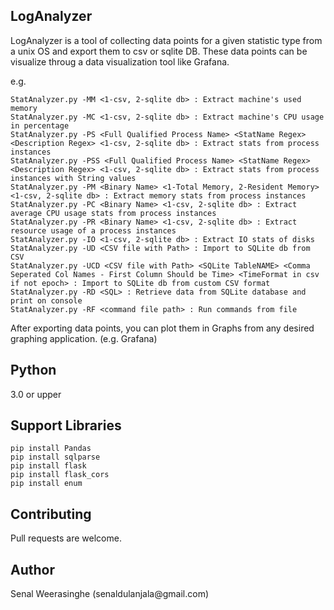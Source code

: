 <h2>LogAnalyzer</h2>
<p>LogAnalyzer is a tool of collecting data points for a given statistic type from a unix OS and export them to csv or sqlite DB. These data points can be visualize throug a data visualization tool like Grafana.</p>

e.g.
```
StatAnalyzer.py -MM <1-csv, 2-sqlite db> : Extract machine's used memory
StatAnalyzer.py -MC <1-csv, 2-sqlite db> : Extract machine's CPU usage in percentage
StatAnalyzer.py -PS <Full Qualified Process Name> <StatName Regex> <Description Regex> <1-csv, 2-sqlite db> : Extract stats from process instances
StatAnalyzer.py -PSS <Full Qualified Process Name> <StatName Regex> <Description Regex> <1-csv, 2-sqlite db> : Extract stats from process instances with String values
StatAnalyzer.py -PM <Binary Name> <1-Total Memory, 2-Resident Memory> <1-csv, 2-sqlite db> : Extract memory stats from process instances
StatAnalyzer.py -PC <Binary Name> <1-csv, 2-sqlite db> : Extract average CPU usage stats from process instances
StatAnalyzer.py -PR <Binary Name> <1-csv, 2-sqlite db> : Extract resource usage of a process instances
StatAnalyzer.py -IO <1-csv, 2-sqlite db> : Extract IO stats of disks
StatAnalyzer.py -UD <CSV file with Path> : Import to SQLite db from CSV
StatAnalyzer.py -UCD <CSV file with Path> <SQLite TableNAME> <Comma Seperated Col Names - First Column Should be Time> <TimeFormat in csv if not epoch> : Import to SQLite db from custom CSV format
StatAnalyzer.py -RD <SQL> : Retrieve data from SQLite database and print on console
StatAnalyzer.py -RF <command file path> : Run commands from file
```
<p>After exporting data points, you can plot them in Graphs from any desired graphing application. (e.g. Grafana)</p>

<h2>Python</h2>
3.0 or upper

<h2>Support Libraries</h2>

```
pip install Pandas
pip install sqlparse
pip install flask
pip install flask_cors
pip install enum
```

<h2>Contributing</h2>
Pull requests are welcome.


<h2>Author</h2>
Senal Weerasinghe (senaldulanjala@gmail.com)
